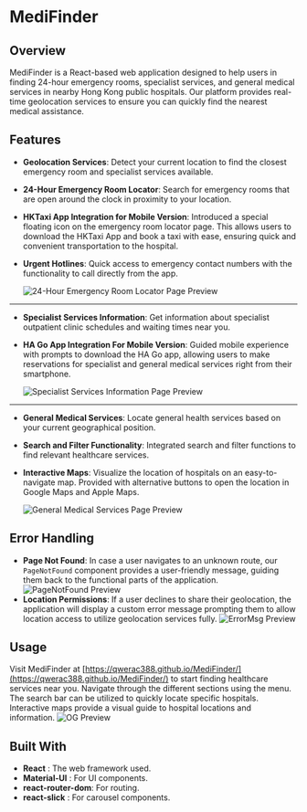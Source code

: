 # MediFinder

## Overview

MediFinder is a React-based web application designed to help users in finding 24-hour emergency rooms, specialist services, and general medical services in nearby Hong Kong public hospitals. Our platform provides real-time geolocation services to ensure you can quickly find the nearest medical assistance.

## Features

- **Geolocation Services**: Detect your current location to find the closest emergency room and specialist services available.

- **24-Hour Emergency Room Locator**: Search for emergency rooms that are open around the clock in proximity to your location.

- **HKTaxi App Integration for Mobile Version**: Introduced a special floating icon on the emergency room locator page. This allows users to download the HKTaxi App and book a taxi with ease, ensuring quick and convenient transportation to the hospital.

- **Urgent Hotlines**: Quick access to emergency contact numbers with the functionality to call directly from the app.

  ![24-Hour Emergency Room Locator Page Preview](/preview-pictures/WaitTimePagePreview.png)

---

- **Specialist Services Information**: Get information about specialist outpatient clinic schedules and waiting times near you.

- **HA Go App Integration For Mobile Version**: Guided mobile experience with prompts to download the HA Go app, allowing users to make reservations for specialist and general medical services right from their smartphone.

  ![Specialist Services Information Page Preview](/preview-pictures/SpecialistServicePagePreview.png)

---

- **General Medical Services**: Locate general health services based on your current geographical position.

- **Search and Filter Functionality**: Integrated search and filter functions to find relevant healthcare services.

- **Interactive Maps**: Visualize the location of hospitals on an easy-to-navigate map. Provided with alternative buttons to open the location in Google Maps and Apple Maps.

  ![General Medical Services Page Preview](/preview-pictures/GeneralServicePagePreview.png)

## Error Handling

- **Page Not Found**: In case a user navigates to an unknown route, our `PageNotFound` component provides a user-friendly message, guiding them back to the functional parts of the application.
  ![PageNotFound Preview](/preview-pictures/PageNotFound1.png)
- **Location Permissions**: If a user declines to share their geolocation, the application will display a custom error message prompting them to allow location access to utilize geolocation services fully.
  ![ErrorMsg Preview](/preview-pictures/ErrorMsg1.png)

## Usage

Visit MediFinder at [https://qwerac388.github.io/MediFinder/](https://qwerac388.github.io/MediFinder/) to start finding healthcare services near you. Navigate through the different sections using the menu. The search bar can be utilized to quickly locate specific hospitals. Interactive maps provide a visual guide to hospital locations and information.
![OG Preview](/preview-pictures/OGPreview.jpg)

## Built With

- **React** : The web framework used.
- **Material-UI** : For UI components.
- **react-router-dom**: For routing.
- **react-slick** : For carousel components.
